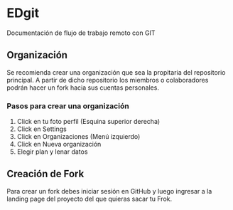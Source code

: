 # EDgit
Documentación de flujo de trabajo remoto con GIT

## Organización

Se recomienda crear una organización que sea la propitaria del repositorio principal. A partir de dicho repositorio los miembros o colaboradores podrán hacer un fork hacia sus cuentas personales.

### Pasos para crear una organización

1. Click en tu foto perfil (Esquina superior derecha)
2. Click en Settings
3. Click en Organizaciones (Menú izquierdo)
4. Click en Nueva organización
5. Elegir plan y lenar datos

## Creación de Fork

Para crear un fork debes iniciar sesión en GitHub y luego ingresar a la landing page del proyecto del que quieras sacar tu Frok.

